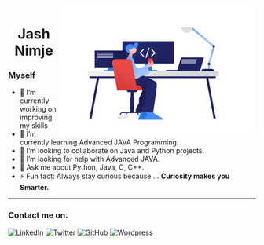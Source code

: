 <img src="/icon1.png?raw=true" align="right" alt="Coder.png" width="400"/>
<h1 align="center">Jash Nimje</h1>

### Myself

- 🔭 I’m currently working on improving my skills
- 🌱 I’m currently learning Advanced JAVA Programming.
- 👯 I’m looking to collaborate on Java and Python projects.
- 🤔 I’m looking for help with Advanced JAVA.
- 💬 Ask me about Python, Java, C, C++.
- ⚡ Fun fact: Always stay curious because ...
**Curiosity makes you Smarter.**

*****

### Contact me on.
[![LinkedIn][1.1]][1] [![Twitter][1.2]][2] [![GitHub][1.3]][3] [![Wordpress][1.4]][4]

[1.1]: https://img.icons8.com/color/48/000000/linkedin.png
[1.2]: https://img.icons8.com/color/48/000000/twitter.png
[1.3]: https://img.icons8.com/material-sharp/48/000000/github.png
[1.4]: https://img.icons8.com/color/48/000000/wordpress.png

[1]: https://www.linkedin.com/in/jashnimje
[2]: https://twitter.com/jashnimje
[3]: https://github.com/jashnimje
[4]: https://jashnimje.wordpress.com/
